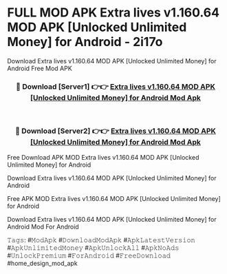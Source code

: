 # FULL MOD APK Extra lives v1.160.64 MOD APK [Unlocked Unlimited Money] for Android - 2i17o
Download Extra lives v1.160.64 MOD APK [Unlocked Unlimited Money] for Android Free Mod APK

<div align="center">
<h3>🔴 Download [Server1] 👉👉 <a href="https://apk-comot.site?title=Extra_lives_v1.160.64_MOD_APK_[Unlocked_Unlimited_Money]_for_Android">Extra lives v1.160.64 MOD APK [Unlocked Unlimited Money] for Android Mod Apk</a></h3><br>

<h3>🔴 Download [Server2] 👉👉 <a href="https://apk-comot.site?title=Extra_lives_v1.160.64_MOD_APK_[Unlocked_Unlimited_Money]_for_Android">Extra lives v1.160.64 MOD APK [Unlocked Unlimited Money] for Android Mod Apk</a></h3>
</div>


Free Download APK MOD Extra lives v1.160.64 MOD APK [Unlocked Unlimited Money] for Android

Download Extra lives v1.160.64 MOD APK [Unlocked Unlimited Money] for Android 

Free APK MOD Extra lives v1.160.64 MOD APK [Unlocked Unlimited Money] for Android 

Download Extra lives v1.160.64 MOD APK [Unlocked Unlimited Money] for Android Mod For Android

𝚃𝚊𝚐𝚜: #𝙼𝚘𝚍𝙰𝚙𝚔 #𝙳𝚘𝚠𝚗𝚕𝚘𝚊𝚍𝙼𝚘𝚍𝙰𝚙𝚔 #𝙰𝚙𝚔𝙻𝚊𝚝𝚎𝚜𝚝𝚅𝚎𝚛𝚜𝚒𝚘𝚗 #𝙰𝚙𝚔𝚄𝚗𝚕𝚒𝚖𝚒𝚝𝚎𝚍𝙼𝚘𝚗𝚎𝚢 #𝙰𝚙𝚔𝚄𝚗𝚕𝚘𝚌𝚔𝙰𝚕𝚕 #𝙰𝚙𝚔𝙽𝚘𝙰𝚍𝚜 #𝚄𝚗𝚕𝚘𝚌𝚔𝙿𝚛𝚎𝚖𝚒𝚞𝚖 #𝙵𝚘𝚛𝙰𝚗𝚍𝚛𝚘𝚒𝚍 #𝙵𝚛𝚎𝚎𝙳𝚘𝚠𝚗𝚕𝚘𝚊𝚍 #home_design_mod_apk
